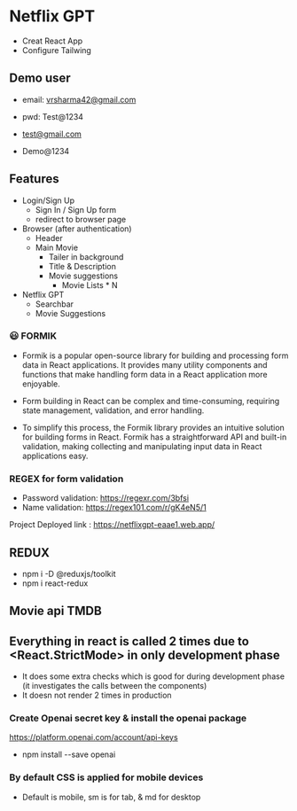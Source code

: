 # Netflix GPT

- Creat React App
- Configure Tailwing

## Demo user

- email: vrsharma42@gmail.com
- pwd: Test@1234

- test@gmail.com
- Demo@1234

## Features

- Login/Sign Up
  - Sign In / Sign Up form
  - redirect to browser page
- Browser (after authentication)
  - Header
  - Main Movie
    - Tailer in background
    - Title & Description
    - Movie suggestions
      - Movie Lists \* N
- Netflix GPT
  - Searchbar
  - Movie Suggestions

### 😃 FORMIK

- Formik is a popular open-source library for building and processing form data in React applications. It provides many utility components and functions that make handling form data in a React application more enjoyable.

- Form building in React can be complex and time-consuming, requiring state management, validation, and error handling.

- To simplify this process, the Formik library provides an intuitive solution for building forms in React. Formik has a straightforward API and built-in validation, making collecting and manipulating input data in React applications easy.

### REGEX for form validation

- Password validation: https://regexr.com/3bfsi
- Name validation: https://regex101.com/r/gK4eN5/1

Project Deployed link : https://netflixgpt-eaae1.web.app/

## REDUX

- npm i -D @reduxjs/toolkit
- npm i react-redux

## Movie api TMDB

## Everything in react is called 2 times due to <React.StrictMode> in only development phase

- It does some extra checks which is good for during development phase (it investigates the calls between the components)
- It doesn not render 2 times in production

### Create Openai secret key & install the openai package

https://platform.openai.com/account/api-keys

- npm install --save openai

### By default CSS is applied for mobile devices

- Default is mobile, sm is for tab, & md for desktop
